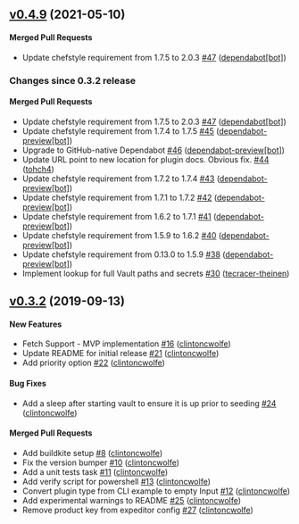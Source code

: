 <!-- latest_release 0.4.9 -->
## [v0.4.9](https://github.com/inspec/inspec-vault/tree/v0.4.9) (2021-05-10)

#### Merged Pull Requests
- Update chefstyle requirement from 1.7.5 to 2.0.3 [#47](https://github.com/inspec/inspec-vault/pull/47) ([dependabot[bot]](https://github.com/dependabot[bot]))
<!-- latest_release -->

<!-- release_rollup since=0.3.2 -->
### Changes since 0.3.2 release

#### Merged Pull Requests
- Update chefstyle requirement from 1.7.5 to 2.0.3 [#47](https://github.com/inspec/inspec-vault/pull/47) ([dependabot[bot]](https://github.com/dependabot[bot])) <!-- 0.4.9 -->
- Update chefstyle requirement from 1.7.4 to 1.7.5 [#45](https://github.com/inspec/inspec-vault/pull/45) ([dependabot-preview[bot]](https://github.com/dependabot-preview[bot])) <!-- 0.4.8 -->
- Upgrade to GitHub-native Dependabot [#46](https://github.com/inspec/inspec-vault/pull/46) ([dependabot-preview[bot]](https://github.com/dependabot-preview[bot])) <!-- 0.4.7 -->
- Update URL point to new location for plugin docs.  Obvious fix. [#44](https://github.com/inspec/inspec-vault/pull/44) ([tohch4](https://github.com/tohch4)) <!-- 0.4.6 -->
- Update chefstyle requirement from 1.7.2 to 1.7.4 [#43](https://github.com/inspec/inspec-vault/pull/43) ([dependabot-preview[bot]](https://github.com/dependabot-preview[bot])) <!-- 0.4.5 -->
- Update chefstyle requirement from 1.7.1 to 1.7.2 [#42](https://github.com/inspec/inspec-vault/pull/42) ([dependabot-preview[bot]](https://github.com/dependabot-preview[bot])) <!-- 0.4.4 -->
- Update chefstyle requirement from 1.6.2 to 1.7.1 [#41](https://github.com/inspec/inspec-vault/pull/41) ([dependabot-preview[bot]](https://github.com/dependabot-preview[bot])) <!-- 0.4.3 -->
- Update chefstyle requirement from 1.5.9 to 1.6.2 [#40](https://github.com/inspec/inspec-vault/pull/40) ([dependabot-preview[bot]](https://github.com/dependabot-preview[bot])) <!-- 0.4.2 -->
- Update chefstyle requirement from 0.13.0 to 1.5.9 [#38](https://github.com/inspec/inspec-vault/pull/38) ([dependabot-preview[bot]](https://github.com/dependabot-preview[bot])) <!-- 0.4.1 -->
- Implement lookup for full Vault paths and secrets [#30](https://github.com/inspec/inspec-vault/pull/30) ([tecracer-theinen](https://github.com/tecracer-theinen)) <!-- 0.4.0 -->
<!-- release_rollup -->

<!-- latest_stable_release -->
## [v0.3.2](https://github.com/inspec/inspec-vault/tree/v0.3.2) (2019-09-13)

#### New Features
- Fetch Support - MVP implementation [#16](https://github.com/inspec/inspec-vault/pull/16) ([clintoncwolfe](https://github.com/clintoncwolfe))
- Update README for initial release [#21](https://github.com/inspec/inspec-vault/pull/21) ([clintoncwolfe](https://github.com/clintoncwolfe))
- Add priority option [#22](https://github.com/inspec/inspec-vault/pull/22) ([clintoncwolfe](https://github.com/clintoncwolfe))

#### Bug Fixes
- Add a sleep after starting vault to ensure it is up prior to seeding [#24](https://github.com/inspec/inspec-vault/pull/24) ([clintoncwolfe](https://github.com/clintoncwolfe))

#### Merged Pull Requests
- Add buildkite setup [#8](https://github.com/inspec/inspec-vault/pull/8) ([clintoncwolfe](https://github.com/clintoncwolfe))
- Fix the version bumper [#10](https://github.com/inspec/inspec-vault/pull/10) ([clintoncwolfe](https://github.com/clintoncwolfe))
- Add a unit tests task [#11](https://github.com/inspec/inspec-vault/pull/11) ([clintoncwolfe](https://github.com/clintoncwolfe))
- Add verify script for powershell [#13](https://github.com/inspec/inspec-vault/pull/13) ([clintoncwolfe](https://github.com/clintoncwolfe))
- Convert plugin type from CLI example to empty Input [#12](https://github.com/inspec/inspec-vault/pull/12) ([clintoncwolfe](https://github.com/clintoncwolfe))
- Add experimental warnings to README [#25](https://github.com/inspec/inspec-vault/pull/25) ([clintoncwolfe](https://github.com/clintoncwolfe))
- Remove product key from expeditor config [#27](https://github.com/inspec/inspec-vault/pull/27) ([clintoncwolfe](https://github.com/clintoncwolfe))
<!-- latest_stable_release -->